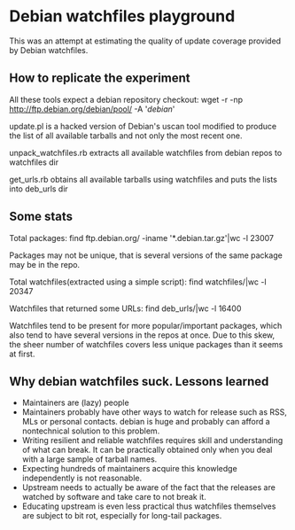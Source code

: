 # Debian watchfiles playground

This was an attempt at estimating the quality of update
coverage provided by Debian watchfiles.


## How to replicate the experiment

All these tools expect a debian repository checkout:
  wget  -r -np http://ftp.debian.org/debian/pool/ -A '*debian*'

update.pl is a hacked version of Debian's uscan tool modified to
produce the list of all available tarballs and not only the most recent one.

unpack_watchfiles.rb extracts all available watchfiles from debian repos to watchfiles dir

get_urls.rb obtains all available tarballs using watchfiles and puts the lists into deb_urls dir


## Some stats

Total packages:
find ftp.debian.org/ -iname '*.debian.tar.gz'|wc -l
23007

Packages may not be unique, that is several versions
of the same package may be in the repo.

Total watchfiles(extracted using a simple script):
find watchfiles/|wc -l
20347

Watchfiles that returned some URLs:
find deb_urls/|wc -l
16400

Watchfiles tend to be present for more popular/important packages,
which also tend to have several versions in the repos at once.
Due to this skew, the sheer number of watchfiles covers less
unique packages than it seems at first.


## Why debian watchfiles suck. Lessons learned

* Maintainers are (lazy) people
* Maintainers probably have other ways to watch for release such as RSS, MLs 
or personal contacts. debian is huge and probably can afford a nontechnical
solution to this problem.
* Writing resilient and reliable watchfiles requires skill and understanding of 
what can break. It can be practically obtained only when you deal with a large
sample of tarball names.
* Expecting hundreds of maintainers acquire this knowledge independently is 
not reasonable.
* Upstream needs to actually be aware of the fact that the releases are 
watched by software and take care to not break it.
* Educating upstream is even less practical thus watchfiles themselves are 
subject to bit rot, especially for long-tail packages.